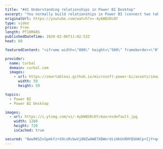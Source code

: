 ```yaml
---
title: "#41 Understanding relationships in Power BI Desktop"
excerpt: "You normally build relationships in Power BI (connect two tables together) so you can work with the data in both tables as if they were a single table.  In this video you will learn how to create relationships, understand what and how to use the advance options and troubleshoot the most common problems."
originalUrl: https://youtube.com/watch?v=-4ybWQSRcOY
type: video
price: Free
length: PT18M48S
publishedDateTime: 2020-02-06T11:02:53Z
heat: 60

featuredContent: "<iframe width=\"800\" height=\"500\" frameborder=\"0\" src=\"https://www.youtube.com/embed/-4ybWQSRcOY\" allow=\"accelerometer; autoplay; encrypted-media; gyroscope; picture-in-picture\" allowfullscreen></iframe>"

provider:
  name: Curbal
  domain: curbal.com
  images:
    - url: https://smartableai.github.io/microsoft-power-bi/assets/images/organizations/curbal.com-50x50.jpg
      width: 50
      height: 50

topics:
  - Power BI
  - Power BI Desktop

images:
  - url: https://i.ytimg.com/vi/-4ybWQSRcOY/maxresdefault.jpg
    width: 1280
    height: 720
    isCached: true

secured: "0ww9KGIxSpmkfz+S9csRcbwVjONZwAW87XDWerdiiHkUnRHYQSHACp+IjY+qdUKZIPN8JZgUEP6TUJqhGVX913BFZ7IhVe0nbF6q2Ktq/i/t7oA4tZi83KGHolpwvZQLbWVcvwMYTkuHwu6qM3LOLTpjSYapQp/cvB5+LOpfT0lzwYupEYeQPIDFEQGB5+JeQtwZTjUhyqH4EbVzivOJ5Am5APDqDeuovC/JZn36Vb/G8fK4XdYfgu+Le9sJmtqot/UmF3QLttCikYq51NByRLfPm45Ld+DV/oIMo+zedFOP+LJXDC3hTc5ZArhmCbyHPnWlg2es3nJcB5cR5U70pjvfTp6jEhqwb+dvMxrA6zKKhp7zqFs89Q/KcEShx2NvLAVe5PaHBfjScJOJnkMFK4uxEGq7B+fRzp4wP/QgreMg6tPYoc1ehQSW4A0OqD5L;+8H4msQaDCpn0W1X5eeKVQ=="
---
```


